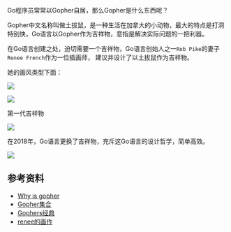 Go程序员常常以Gopher自居，那么Gopher是什么东西呢？

Gopher中文名称叫做土拔鼠，是一种生活在加拿大的小动物，最大的特点是打洞特别快，Go语言以Gopher作为吉祥物，意指是解决实际问题的一把利器。

在Go语言创建之处，迫切需要一个吉祥物，Go语言创始人之一`Rob Pike`的妻子`Renee French`作为一位插画师， 建议并设计了以土拔鼠作为吉祥物。

她的画风类型下面：

![](https://upload-images.jianshu.io/upload_images/3462294-3f2d9879b930f676.jpg)

![](https://upload-images.jianshu.io/upload_images/3462294-d362f86c77152a7e.jpg)


第一代吉祥物

![](https://upload-images.jianshu.io/upload_images/3462294-882a2d694e522197.jpg)


在2018年，Go语言更换了吉祥物，充斥这Go语言的设计哲学，简单高效。

![](https://upload.wikimedia.org/wikipedia/commons/thumb/2/23/Go_Logo_Aqua.svg/440px-Go_Logo_Aqua.svg.png)


## 参考资料

- [Why is gopher](http://www.songjiayang.com/posts/why-is-gopher)
- [Gopher集合](https://github.com/golang/go/wiki/Gopher)
- [Gophers经典](https://github.com/egonelbre/gophers)
- [renee的画作](http://reneefrench.blogspot.com/)